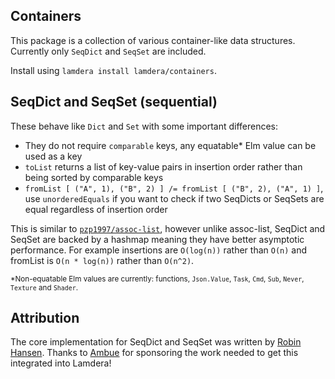 ## Containers

This package is a collection of various container-like data structures. Currently only `SeqDict` and `SeqSet` are included.

Install using `lamdera install lamdera/containers`.

## SeqDict and SeqSet (sequential)

These behave like `Dict` and `Set` with some important differences:

* They do not require `comparable` keys, any equatable* Elm value can be used as a key
* `toList` returns a list of key-value pairs in insertion order rather than being sorted by comparable keys
* `fromList [ ("A", 1), ("B", 2) ] /= fromList [ ("B", 2), ("A", 1) ]`, use `unorderedEquals` if you want to check if two SeqDicts or SeqSets are equal regardless of insertion order

This is similar to [`pzp1997/assoc-list`](https://package.elm-lang.org/packages/pzp1997/assoc-list/latest/), however unlike assoc-list,
SeqDict and SeqSet are backed by a hashmap meaning they have better asymptotic performance.
For example insertions are `O(log(n))` rather than `O(n)` and fromList is `O(n * log(n))` rather than `O(n^2)`.

<sup>*Non-equatable Elm values are currently: functions, `Json.Value`, `Task`, `Cmd`, `Sub`, `Never`, `Texture` and `Shader`.</sup>

## Attribution

The core implementation for SeqDict and SeqSet was written by [Robin Hansen](https://github.com/robinheghan/).
Thanks to [Ambue](https://ambue.com/) for sponsoring the work needed to get this integrated into Lamdera!
